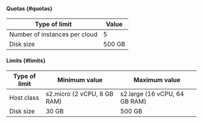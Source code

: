 #### Quotas {#quotas}

| Type of limit | Value |
--- | ---
| Number of instances per cloud | 5 |
| Disk size | 500 GB |

#### Limits {#limits}

| Type of limit | Minimum value | Maximum value |
--- | --- | ---
| Host class | s2.micro (2 vCPU, 8 GB RAM) | s2.large (16 vCPU, 64 GB RAM) |
| Disk size | 30 GB | 500 GB |
